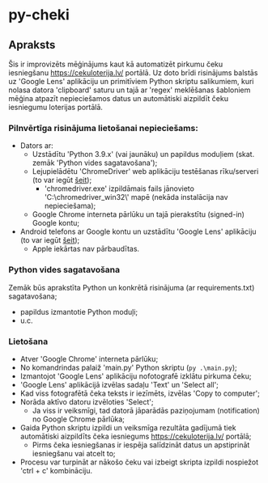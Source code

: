 # py-cheki

## Apraksts
Šis ir improvizēts mēģinājums kaut kā automatizēt pirkumu čeku iesniegšanu https://cekuloterija.lv/ portālā.
Uz doto brīdi risinājums balstās uz 'Google Lens' aplikāciju un primitīviem Python skriptu salikumiem, kuri nolasa datora 'clipboard' saturu un tajā ar 'regex' meklēšanas šabloniem mēģina atpazīt nepieciešamos datus un automātiski aizpildīt čeku iesniegumu loterijas portālā.


### Pilnvērtīga risinājuma lietošanai nepieciešams:
- Dators ar:
    - Uzstādītu 'Python 3.9.x' (vai jaunāku) un papildus moduļiem (skat. zemāk 'Python vides sagatavošana');
    - Lejupielādētu 'ChromeDriver' web aplikāciju testēšanas rīku/serveri (to var iegūt [šeit](https://https://chromedriver.chromium.org/));
        - 'chromedriver.exe' izpildāmais fails jānovieto 'C:\chromedriver_win32\\' mapē (nekāda instalācija nav nepieciešama);
    - Google Chrome interneta pārlūku un tajā pierakstītu (signed-in) Google kontu;
- Android telefons ar Google kontu un uzstādītu 'Google Lens' aplikāciju (to var iegūt [šeit](https://play.google.com/store/apps/details?id=com.google.ar.lens));
    - Apple iekārtas nav pārbaudītas.


### Python vides sagatavošana
Zemāk būs aprakstīta Python un konkrētā risinājuma (ar requirements.txt) sagatavošana;
- papildus izmantotie Python moduļi;
- u.c.


### Lietošana
- Atver 'Google Chrome' interneta pārlūku;
- No komandrindas palaiž 'main.py' Python skriptu (`py .\main.py`);
- Izmantojot 'Google Lens' aplikāciju nofotografē izklātu pirkuma čeku;
- 'Google Lens' aplikācijā izvēlas sadaļu 'Text' un 'Select all';
- Kad viss fotografētā čeka teksts ir iezīmēts, izvēlas 'Copy to computer';
- Norāda aktīvo datoru izvēloties 'Select';
    - Ja viss ir veiksmīgi, tad datorā jāparādās paziņojumam (notification) no Google Chrome pārlūka;
- Gaida Python skriptu izpildi un veiksmīga rezultāta gadījumā tiek automātiski aizpildīts čeka iesniegums https://cekuloterija.lv/ portālā;
    - Pirms čeka iesniegšanas ir iespēja salīdzināt datus un apstiprināt iesniegšanu vai atcelt to;
- Procesu var turpināt ar nākošo čeku vai izbeigt skripta izpildi nospiežot 'ctrl + c' kombināciju.